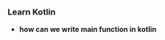 <!-- https://www.jetbrains.com/help/idea/markdown.html#links -->
### Learn Kotlin
- **how can we write main function in kotlin**

